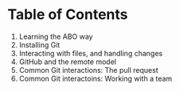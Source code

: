 Table of Contents
===

1. Learning the ABO way
2. Installing Git
3. Interacting with files, and handling changes
4. GitHub and the remote model
5. Common Git interactions: The pull request
6. Common Git interactoins: Working with a team

